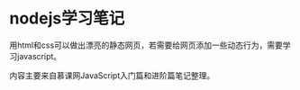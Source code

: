 # nodejs学习笔记


用html和css可以做出漂亮的静态网页，若需要给网页添加一些动态行为，需要学习javascript。

内容主要来自慕课网JavaScript入门篇和进阶篇笔记整理。



